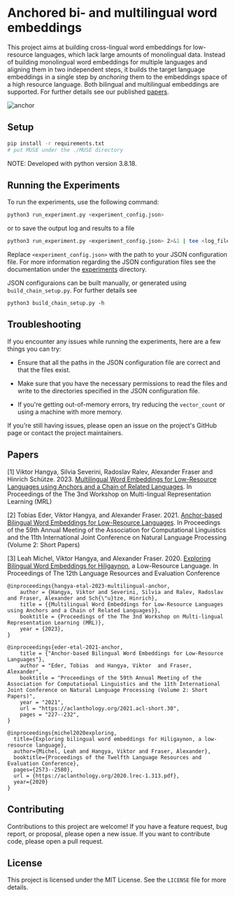 # Anchored bi- and multilingual word embeddings

This project aims at building cross-lingual word embeddings for low-resource
languages, which lack large amounts of monolingual data. Instead of building
monolingual word embeddings for multiple languages and aligning them in two
independent steps, it builds the target language embeddings in a single step by
*anchoring* them to the embeddings space of a high resource language. Both
bilingual and multilingual embeddings are supported. For further details see
our published [papers](#papers).

![anchor](https://github.com/hangyav/anchor-embeddings/assets/414596/9410ecd4-be41-457e-aac8-527f31e7c70e)

## Setup

```bash
pip install -r requirements.txt
# put MUSE under the ./MUSE directory
```

NOTE: Developed with python version 3.8.18.


## Running the Experiments

To run the experiments, use the following command:

```bash
python3 run_experiment.py <experiment_config.json>
```

or to save the output log and results to a file

```bash
python3 run_experiment.py <experiment_config.json> 2>&1 | tee <log_file>
```

Replace `<experiment_config.json>` with the path to your JSON configuration file.
For more information regarding the JSON configuration files see the
documentation under the [experiments](experiments) directory.

JSON configuraions can be built manually, or generated using
`build_chain_setup.py`. For further details see

```
python3 build_chain_setup.py -h
```

## Troubleshooting

If you encounter any issues while running the experiments, here are a few things you can try:

- Ensure that all the paths in the JSON configuration file are correct and that the files exist.

- Make sure that you have the necessary permissions to read the files and write to the directories specified in the JSON configuration file.

- If you're getting out-of-memory errors, try reducing the `vector_count` or using a machine with more memory.

If you're still having issues, please open an issue on the project's GitHub page or contact the project maintainers.

## Papers
[1] Viktor Hangya, Silvia Severini, Radoslav Ralev, Alexander Fraser and Hinrich Schütze. 2023. [Multilingual Word Embeddings for Low-Resource Languages using Anchors and a Chain of Related Languages](#). In Proceedings of the The 3nd Workshop on Multi-lingual Representation Learning (MRL)

[2] Tobias Eder, Viktor Hangya, and Alexander Fraser. 2021. [Anchor-based Bilingual Word Embeddings for Low-Resource Languages](https://aclanthology.org/2021.acl-short.30). In Proceedings of the 59th Annual Meeting of the Association for Computational Linguistics and the 11th International Joint Conference on Natural Language Processing (Volume 2: Short Papers)

[3] Leah Michel, Viktor Hangya, and Alexander Fraser. 2020. [Exploring Bilingual Word Embeddings for Hiligaynon](https://aclanthology.org/2020.lrec-1.313.pdf), a Low-Resource Language. In Proceedings of The 12th Language Resources and Evaluation Conference


```
@inproceedings{hangya-etal-2023-multilingual-anchor,
    author = {Hangya, Viktor and Severini, Silvia and Ralev, Radoslav and Fraser, Alexander and Sch{\"u}tze, Hinrich},
    title = {{Multilingual Word Embeddings for Low-Resource Languages using Anchors and a Chain of Related Languages}},
    booktitle = {Proceedings of the The 3nd Workshop on Multi-lingual Representation Learning (MRL)},
    year = {2023},
}

@inproceedings{eder-etal-2021-anchor,
    title = {"Anchor-based Bilingual Word Embeddings for Low-Resource Languages"},
    author = "Eder, Tobias  and Hangya, Viktor  and Fraser, Alexander",
    booktitle = "Proceedings of the 59th Annual Meeting of the Association for Computational Linguistics and the 11th International Joint Conference on Natural Language Processing (Volume 2: Short Papers)",
    year = "2021",
    url = "https://aclanthology.org/2021.acl-short.30",
    pages = "227--232",
}

@inproceedings{michel2020exploring,
  title={Exploring bilingual word embeddings for Hiligaynon, a low-resource language},
  author={Michel, Leah and Hangya, Viktor and Fraser, Alexander},
  booktitle={Proceedings of the Twelfth Language Resources and Evaluation Conference},
  pages={2573--2580},
  url = {https://aclanthology.org/2020.lrec-1.313.pdf},
  year={2020}
}
```

## Contributing

Contributions to this project are welcome! If you have a feature request, bug
report, or proposal, please open a new issue. If you want to contribute code,
please open a pull request.

## License

This project is licensed under the MIT License. See the `LICENSE` file for more
details.
